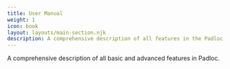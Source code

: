 ```yaml
---
title: User Manual
weight: 1
icon: book
layout: layouts/main-section.njk
description: A comprehensive description of all features in the Padloc app.
---
```


A comprehensive description of all basic and advanced features in Padloc.
